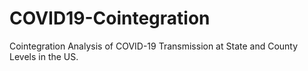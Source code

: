 # COVID19-Cointegration
 Cointegration Analysis of COVID-19 Transmission at State and County Levels in the US.
